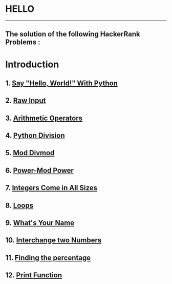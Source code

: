# HELLO
---
## The solution of the following HackerRank Problems :  

# Introduction
##  1. [Say "Hello, World!" With Python](https://github.com/sayantanpandit/HackerRank/tree/master/Algorithms/Warmup)
##  2. [Raw Input](https://github.com/sayantanpandit/HackerRank/tree/master/Algorithms/Warmup)
##  3. [Arithmetic Operators](https://github.com/sayantanpandit/HackerRank/tree/master/Algorithms/Warmup)
##  4. [Python Division](https://github.com/sayantanpandit/HackerRank/tree/master/Algorithms/Warmup)
##  5. [Mod Divmod](https://github.com/sayantanpandit/HackerRank/tree/master/Algorithms/Warmup)
##  6. [Power-Mod Power](https://github.com/sayantanpandit/HackerRank/tree/master/Algorithms/Warmup)
##  7. [Integers Come in All Sizes](https://github.com/sayantanpandit/HackerRank/tree/master/Algorithms/Warmup)
##  8. [Loops](https://github.com/sayantanpandit/HackerRank/tree/master/Algorithms/Warmup)
##  9. [What's Your Name](https://github.com/sayantanpandit/HackerRank/tree/master/Algorithms/Warmup)
## 10. [Interchange two Numbers](https://github.com/sayantanpandit/HackerRank/tree/master/Algorithms/Warmup)
## 11. [Finding the percentage](https://github.com/sayantanpandit/HackerRank/tree/master/Algorithms/Warmup)
## 12. [Print Function](https://github.com/sayantanpandit/HackerRank/tree/master/Algorithms/Warmup)

